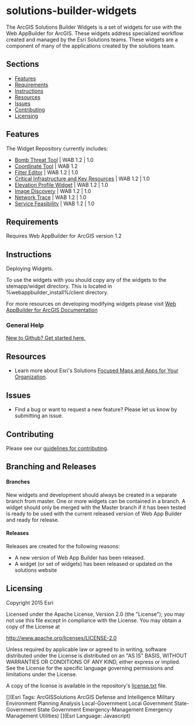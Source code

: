 # solutions-builder-widgets
The ArcGIS Solutions Builder Widgets is a set of widgets for use with the Web AppBuilder for ArcGIS. These widgets address specialized workflow created and managed by the Esri Solutions teams. These widgets are a component of many of the applications created by the solutions team.

## Sections

* [Features](#features)
* [Requirements](#requirements)
* [Instructions](#instructions)
* [Resources](#resources)
* [Issues](#issues)
* [Contributing](#contributing)
* [Licensing](#licensing)

## Features
The Widget Repository currently includes:

* [Bomb Threat Tool](./BombThreat/README.md) | WAB 1.2 | 1.0
* [Coordinate Tool](./CoordinateTool/ReadMe.md) | WAB 1.2
* [Filter Editor](./FilterEditor/README.md) | WAB 1.2 | 1.0
* [Critical Infrastructure and Key Resources](./CI_KR_Chart/README.md) | WAB 1.2 | 1.0
* [Elevation Profile Widget](./ElevationProfileTable/README.md) | WAB 1.2 | 1.0
* [Image Discovery](./ImageDiscovery/README.md) | WAB 1.2 | 1.0
* [Network Trace](./NetworkTrace/README.md) | WAB 1.2 | 1.0
* [Service Feasibility](./ServiceFeasibility/README.md) | WAB 1.2 | 1.0

## Requirements
Requires Web AppBuilder for ArcGIS version 1.2

## Instructions
Deploying Widgets.

To use the widgets with you should copy any of the widgets to the stemapp/widget directory. This is located in %webappbuilder_install%/client directory.

For more resources on developing modifying widgets please visit
[Web AppBuilder for ArcGIS Documentation](http://doc.arcgis.com/en/web-appbuilder/)

### General Help
[New to Github? Get started here.](http://htmlpreview.github.com/?https://github.com/Esri/esri.github.com/blob/master/help/esri-getting-to-know-github.html)


## Resources

* Learn more about Esri's Solutions [Focused Maps and Apps for Your Organization](http://solutions.arcgis.com/).

## Issues

* Find a bug or want to request a new feature?  Please let us know by submitting an issue.

## Contributing

Please see our [guidelines for contributing](http://github.com/Esri/solutions-webappbuilder-widgets/blob/master/CONTRIBUTING.md).

## Branching and Releases

#### Branches ####
New widgets and development should always be created in a separate branch from master. One or more widgets can be contained in a branch. A widget should only be merged with the Master branch if it has been tested is ready to be used with the current released version of Web App Builder and ready for release.
#### Releases ####
Releases are created for the following reasons:
- A new version of Web App Builder has been released.
- A widget (or set of widgets) has been released or updated on the solutions website


## Licensing

Copyright 2015 Esri

Licensed under the Apache License, Version 2.0 (the "License");
you may not use this file except in compliance with the License.
You may obtain a copy of the License at

   http://www.apache.org/licenses/LICENSE-2.0

Unless required by applicable law or agreed to in writing, software
distributed under the License is distributed on an "AS IS" BASIS,
WITHOUT WARRANTIES OR CONDITIONS OF ANY KIND, either express or implied.
See the License for the specific language governing permissions and
limitations under the License.

A copy of the license is available in the repository's
[license.txt](license.txt) file.

[](Esri Tags: ArcGISSolutions ArcGIS Defense and Intelligence Military Environment Planning Analysis Local-Government Local Government State-Government State Government Emergency-Management Emergency Management Utilities)
[](Esri Language: Javascript)
